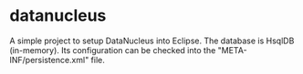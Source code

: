 # datanucleus

A simple project to setup DataNucleus into Eclipse.
The database is HsqlDB (in-memory). Its configuration can be checked into the "META-INF/persistence.xml" file.
